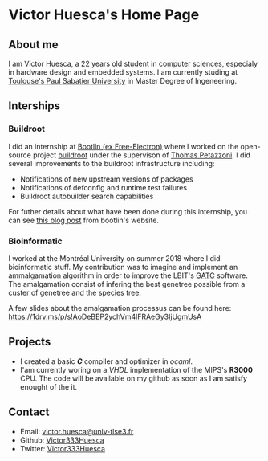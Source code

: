 # Victor Huesca's Home Page

## About me

I am Victor Huesca, a 22 years old student in computer sciences, especialy in hardware design and embedded systems. I am currently studing at [Toulouse's Paul Sabatier University](http://www.univ-tlse3.fr/home/home-page-en-379161.kjsp) in Master Degree of Ingeneering.


## Interships

### Buildroot

I did an internship at [Bootlin (ex Free-Electron)](https://bootlin.com) where I worked on the open-source project [buildroot](https://buildroot.org) under the supervison of [Thomas Petazzoni](http://thomas.enix.org). I did several improvements to the buildroot infrastructure  including:
- Notifications of new upstream versions of packages
- Notifications of defconfig and runtime test failures
- Buildroot autobuilder search capabilities

For futher details about what have been done during this internship, you can see [this blog post](https://bootlin.com/blog/improvements-to-buildroot-maintenance-tooling) from bootlin's website.

### Bioinformatic

I worked at the Montréal University on summer 2018 where I did bioinformatic stuff.
My contribution was to imagine and implement an ammalgamation algorithm in order to improve the LBIT's [GATC](https://github.com/UdeM-LBIT/GATC) software. The amalgamation consist of infering the best genetree possible from a custer of genetree and the species tree.

A few slides about the amalgamation processus can be found here: https://1drv.ms/p/s!AoDeBEP2ychVm4lFRAeGy3IjUgmUsA


## Projects

- I created a basic ***C*** compiler and optimizer in *ocaml*.
- I'am currently woring on a *VHDL* implementation of the MIPS's **R3000** CPU. The code will be available on my github as soon as I am satisfy enought of the it.


## Contact

- Email: victor.huesca@univ-tlse3.fr
- Github: [Victor333Huesca](https://github.com/Victor333Huesca)
- Twitter: [Victor333Huesca](https://twitter.com/Victor333Huesca)
